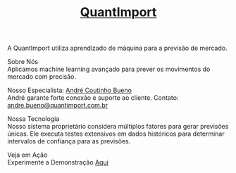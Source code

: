 <header>
    <h1><a href="https://quantimportbrazil.github.io/Sobre/">QuantImport</a></h1>
</header>

A QuantImport utiliza aprendizado de máquina para a previsão de mercado.  

Sobre Nós  
Aplicamos machine learning avançado para prever os movimentos do mercado com precisão.

Nosso Especialista: [André Coutinho Bueno](https://quantimportbrazil.github.io/Responsavel/)  
André garante forte conexão e suporte ao cliente.
Contato: andre.bueno@quantimport.com.br

Nossa Tecnologia  
Nosso sistema proprietário considera múltiplos fatores para gerar previsões únicas. Ele executa testes extensivos em dados históricos para determinar intervalos de confiança para as previsões.

Veja em Ação  
Experimente a Demonstração [Aqui](https://quantimportbrazil.github.io/Demo/)
